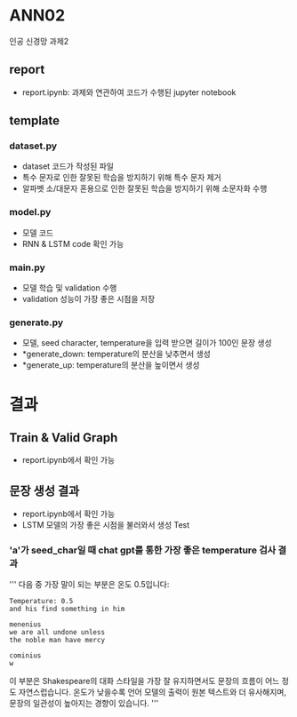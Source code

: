 # ANN02
인공 신경망 과제2

## report
- report.ipynb: 과제와 연관하여 코드가 수행된 jupyter notebook

## template
### dataset.py
- dataset 코드가 작성된 파일
- 특수 문자로 인한 잘못된 학습을 방지하기 위해 특수 문자 제거
- 알파벳 소/대문자 혼용으로 인한 잘못된 학습을 방지하기 위해 소문자화 수행
  
### model.py
- 모델 코드
- RNN & LSTM code 확인 가능

### main.py
- 모델 학습 및 validation 수행
- validation 성능이 가장 좋은 시점을 저장

### generate.py
- 모델, seed character, temperature을 입력 받으면 길이가 100인 문장 생성
- *generate_down: temperature의 분산을 낮추면서 생성
- *generate_up: temperature의 분산을 높이면서 생성

# 결과
## Train & Valid Graph
- report.ipynb에서 확인 가능
  

## 문장 생성 결과
- report.ipynb에서 확인 가능
- LSTM 모델의 가장 좋은 시점을 불러와서 생성 Test
### 'a'가 seed_char일 때 chat gpt를 통한 가장 좋은 temperature 검사 결과

'''
다음 중 가장 말이 되는 부분은 온도 0.5입니다:

```
Temperature: 0.5
and his find something in him

menenius
we are all undone unless
the noble man have mercy

cominius
w
```

이 부분은 Shakespeare의 대화 스타일을 가장 잘 유지하면서도 문장의 흐름이 어느 정도 자연스럽습니다. 온도가 낮을수록 언어 모델의 출력이 원본 텍스트와 더 유사해지며, 문장의 일관성이 높아지는 경향이 있습니다.
'''
